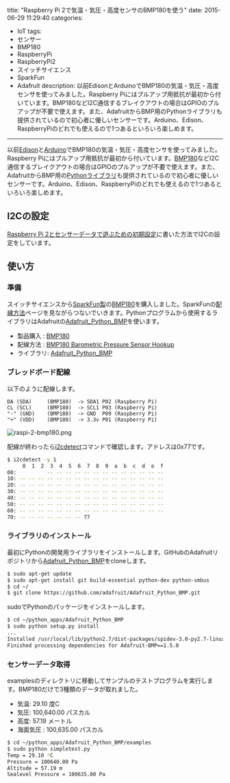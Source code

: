 title: "Raspberry Pi 2で気温・気圧・高度センサのBMP180を使う"
date: 2015-06-29 11:29:40
categories:
 - IoT
tags:
 - センサー
 - BMP180
 - RaspberryPi
 - RaspberryPi2
 - スイッチサイエンス
 - SparkFun
 - Adafruit
description: 以前EdisonとArduinoでBMP180の気温・気圧・高度センサを使ってみました。Raspberry Piにはプルアップ用抵抗が最初から付いています。BMP180などI2C通信するブレイクアウトの場合はGPIOのプルアップが不要で使えます。また、AdafruitからBMP用のPythonライブラリも提供されているので初心者に優しいセンサーです。Arduino、Edison、RaspberryPiのどれでも使えるので1つあるといろいろ楽しめます。
---

以前[Edison](/2015/03/14/intel-edison-ssci-eaglet-mft-bmp180-i2c/)と[Arduino](/2015/03/21/meshblu-cylonjs-arduino-bmp180/)でBMP180の気温・気圧・高度センサを使ってみました。Raspberry Piにはプルアップ用抵抗が最初から付いています。[BMP180](https://www.switch-science.com/catalog/1598/)などI2C通信するブレイクアウトの場合はGPIOのプルアップが不要で使えます。また、AdafruitからBMP用の[Pythonライブラリ](https://github.com/adafruit/Adafruit_Python_BMP)も提供されているので初心者に優しいセンサーです。Arduino、Edison、RaspberryPiのどれでも使えるので1つあるといろいろ楽しめます。

<!-- more -->

## I2Cの設定

[Raspberry Pi 2とセンサーデータで遊ぶための初期設定](/2015/05/21/raspberrypi-2-headless-install/)に書いた方法でI2Cの設定をしています。


## 使い方

### 準備

スイッチサイエンスから[SparkFun製](https://www.sparkfun.com/products/11824)の[BMP180](https://www.switch-science.com/catalog/1598/)を購入しました。SparkFunの[配線方法](https://learn.sparkfun.com/tutorials/bmp180-barometric-pressure-sensor-hookup-)ページを見ながらつないでいきます。Pythonプログラムから使用するライブラリはAdafruitの[Adafruit_Python_BMP](https://github.com/adafruit/Adafruit_Python_BMP)を使います。


* 製品購入  : [BMP180](https://www.switch-science.com/catalog/1598/)
* 配線方法  : [BMP180 Barometric Pressure Sensor Hookup](https://learn.sparkfun.com/tutorials/bmp180-barometric-pressure-sensor-hookup-)
* ライブラリ: [Adafruit_Python_BMP](https://github.com/adafruit/Adafruit_Python_BMP)

### ブレッドボード配線

以下のように配線します。

```
DA (SDA)	 (BMP180)  -> SDA1 P02 (Raspberry Pi)
CL (SCL)	 (BMP180)  -> SCL1 P03 (Raspberry Pi)
"-" (GND)	 (BMP180)  -> GND  P09 (Raspberry Pi)
"+" (VDD)	 (BMP180)  -> 3.3v P01 (Raspberry Pi)
```

![raspi-2-bmp180.png](/2015/06/29/raspberrypi-bmp180/raspi-2-bmp180.png)

配線が終わったら[i2cdetect](http://www.lm-sensors.org/wiki/man/i2cdetect)コマンドで確認します。アドレスは0x77です。

```bash
$ i2cdetect -y 1
     0  1  2  3  4  5  6  7  8  9  a  b  c  d  e  f
00:          -- -- -- -- -- -- -- -- -- -- -- -- --
10: -- -- -- -- -- -- -- -- -- -- -- -- -- -- -- --
20: -- -- -- -- -- -- -- -- -- -- -- -- -- -- -- --
30: -- -- -- -- -- -- -- -- -- -- -- -- -- -- -- --
40: -- -- -- -- -- -- -- -- -- -- -- -- -- -- -- --
50: -- -- -- -- -- -- -- -- -- -- -- -- -- -- -- --
60: -- -- -- -- -- -- -- -- -- -- -- -- -- -- -- --
70: -- -- -- -- -- -- -- 77
```

### ライブラリのインストール

最初にPythonの開発用ライブラリをインストールします。GitHubのAdafruitリポジトリから[Adafruit_Python_BMP](https://github.com/adafruit/Adafruit_Python_BMP)をcloneします。

```bash
$ sudo apt-get update
$ sudo apt-get install git build-essential python-dev python-smbus
$ cd ~/
$ git clone https://github.com/adafruit/Adafruit_Python_BMP.git
```

sudoでPythonのパッケージをインストールします。

```bash
$ cd ~/python_apps/Adafruit_Python_BMP
$ sudo python setup.py install
...
Installed /usr/local/lib/python2.7/dist-packages/spidev-3.0-py2.7-linux-armv7l.egg
Finished processing dependencies for Adafruit-BMP==1.5.0
```

### センサーデータ取得

examplesのディレクトリに移動してサンプルのテストプログラムを実行します。BMP180だけで3種類のデータが取れました。

* 気温: 29.10 度C
* 気圧: 100,640.00 パスカル
* 高度: 57.19 メートル
* 海面気圧 : 100,635.00 パスカル

```bash
$ cd ~/python_apps/Adafruit_Python_BMP/examples
$ sudo python simpletest.py
Temp = 29.10 *C
Pressure = 100640.00 Pa
Altitude = 57.19 m
Sealevel Pressure = 100635.00 Pa
```
